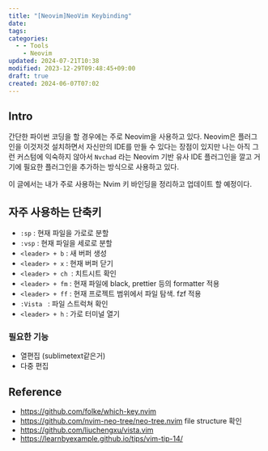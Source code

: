 ```yaml
---
title: "[Neovim]NeoVim Keybinding"
date: 
tags: 
categories:
  - - Tools
    - Neovim
updated: 2024-07-21T10:38
modified: 2023-12-29T09:48:45+09:00
draft: true
created: 2024-06-07T07:02
---
```


## Intro

간단한 파이썬 코딩을 할 경우에는 주로 Neovim을 사용하고 있다. Neovim은
플러그인을 이것저것 설치하면서 자신만의 IDE를 만들 수 있다는 장점이 있지만 나는
아직 그런 커스텀에 익숙하지 않아서 `Nvchad` 라는 Neovim 기반 유사 IDE 플러그인을
깔고 거기에 필요한 플러그인을 추가하는 방식으로 사용하고 있다.

이 글에서는 내가 주로 사용하는 Nvim 키 바인딩을 정리하고 업데이트 할 예정이다.

## 자주 사용하는 단축키

- `:sp` : 현재 파일을 가로로 분할
- `:vsp` : 현재 파일을 세로로 분할
- `<leader> + b` : 새 버퍼 생성
- `<leader> + x` : 현재 버퍼 닫기
- `<leader> + ch `: 치트시트 확인
- `<leader> + fm` : 현재 파일에 black, prettier 등의 formatter 적용
- `<leader> + ff` : 현재 프로젝트 범위에서 파일 탐색. fzf 적용
- `:Vista ` :  파일 스트럭쳐 확인
- `<leader> + h` : 가로 터미널 열기


### 필요한 기능

- 열편집 (sublimetext같은거)
- 다중 편집 


## Reference

- https://github.com/folke/which-key.nvim
- https://github.com/nvim-neo-tree/neo-tree.nvim file structure 확인
- https://github.com/liuchengxu/vista.vim
- https://learnbyexample.github.io/tips/vim-tip-14/
